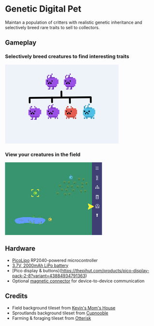 # Genetic Digital Pet

Maintan a population of critters with realistic genetic inheritance and selectively breed rare traits to sell to collectors.

## Gameplay

### Selectively breed creatures to find interesting traits

![](https://github.com/GarethMurden/genetibit/blob/master/inheritance_example.png?raw=true)

### View your creatures in the field

![](https://github.com/GarethMurden/genetibit/blob/master/screenshot.png?raw=true)


## Hardware

- [PicoLipo](https://thepihut.com/products/pico-lipo?variant=40824959467715) RP2040-powered microcontroller
- [3.7V, 2000mAh LiPo battery](https://thepihut.com/products/2000mah-3-7v-lipo-battery?variant=42143258050755)
- [Pico display & buttons)(https://thepihut.com/products/pico-display-pack-2-8?variant=43884934791363)
- Optional [magnetic connector](https://thepihut.com/products/diy-magnetic-connector-straight-angle-five-contact-pins?variant=42058938253507) for device-to-device communication


## Credits

- Field background tileset from [Kevin's Mom's House](https://kevins-moms-house.itch.io/)
- Sproutlands background tileset from [Cupnooble](https://cupnooble.itch.io/)
- Farming & foraging tileset from [Otterisk](https://otterisk.itch.io/)
